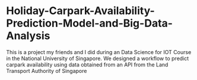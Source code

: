 # Holiday-Carpark-Availability-Prediction-Model-and-Big-Data-Analysis
This is a project my friends and I did during an Data Science for IOT Course in the National University of Singapore. We designed a workflow to predict carpark availability using data obtained from an API from the Land Transport Authority of Singapore
